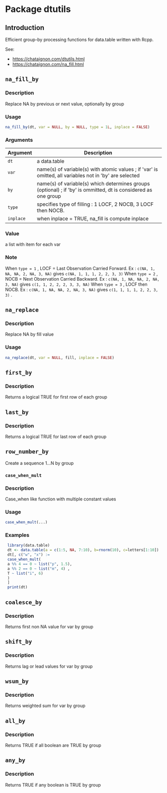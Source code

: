 # Package dtutils

## Introduction

Efficient group-by processing functions for data.table written with Rcpp.

See:

* https://chataignon.com/dtutils.html
* https://chataignon.com/na_fill.html

## `na_fill_by`

### Description

Replace NA by previous or next value, optionally by group

### Usage

```r
na_fill_by(dt, var = NULL, by = NULL, type = 1L, inplace = FALSE)
```

### Arguments

Argument      |Description
------------- |----------------
```dt```     |     a data.table
```var```     |     name(s) of variable(s) with atomic values ; if 'var' is omitted, all variables not in 'by' are selected
```by```     |     name(s) of variable(s) which determines groups (optional) ; if 'by' is ommitted, dt is considered as one group
```type```     |     specifies type of filling : 1 LOCF, 2 NOCB, 3 LOCF then NOCB.
```inplace```     |     when inplace = TRUE, na_fill is compute inplace

### Value


 a list with item for each var


### Note

 When `type = 1` , LOCF = Last Observation Carried Forward. Ex : `c(NA, 1, NA, NA, 2, NA, 3, NA)` gives `c(NA, 1, 1, 1, 2, 2, 3, 3)`
 When `type = 2` , NOCB = Next Observation Carried Backward. Ex : `c(NA, 1, NA, NA, 2, NA, 3, NA)` gives `c(1, 1, 2, 2, 2, 3, 3, NA)`
 When `type = 3` , LOCF then NOCB. Ex : `c(NA, 1, NA, NA, 2, NA, 3, NA)` gives `c(1, 1, 1, 1, 2, 2, 3, 3)` .

## `na_replace`

### Description

Replace NA by fill value

### Usage

```r
na_replace(dt, var = NULL, fill, inplace = FALSE)
```
## `first_by`

### Description

Returns a logical TRUE for first row of each group

## `last_by`

### Description

Returns a logical TRUE for last row of each group

## `row_number_by`

 Create a sequence 1...N by group

### `case_when_mult`

### Description

Case_when like function with multiple constant values

### Usage

```r
case_when_mult(...)
```
### Examples

```r
 library(data.table)
 dt <- data.table(a = c(1:5, NA, 7:10), b=rnorm(10), c=letters[1:10])
 dt[, c("w", "x") :=
 case_when_mult(
 a %% 4 == 0 ~ list("p", 1.5),
 a %% 2 == 0 ~ list("m", 4) ,
 T ~ list("i", 6)
 )
 ]
 print(dt)
 ```

## `coalesce_by`

### Description

Returns first non NA value for var by group

## `shift_by`

### Description

Returns lag or lead values for var by group

## `wsum_by`

### Description

Returns weighted sum for var by group

## `all_by`

### Description

Returns TRUE if all boolean are TRUE by group

## `any_by`

### Description

Returns TRUE if any boolean is TRUE by group
